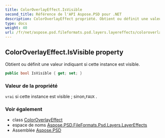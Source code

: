 ```yaml
---
title: ColorOverlayEffect.IsVisible
second_title: Référence de l'API Aspose.PSD pour .NET
description: ColorOverlayEffect propriété. Obtient ou définit une valeur indiquant si cette instance est visible.
type: docs
weight: 40
url: /fr/net/aspose.psd.fileformats.psd.layers.layereffects/coloroverlayeffect/isvisible/
---
```

## ColorOverlayEffect.IsVisible property

Obtient ou définit une valeur indiquant si cette instance est visible.

```csharp
public bool IsVisible { get; set; }
```

### Valeur de la propriété

`vrai` si cette instance est visible ; sinon,`FAUX` .

### Voir également

* class [ColorOverlayEffect](../)
* espace de noms [Aspose.PSD.FileFormats.Psd.Layers.LayerEffects](../../coloroverlayeffect/)
* Assemblée [Aspose.PSD](../../../)


